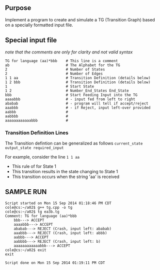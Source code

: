## Purpose

Implement a program to create and simulate a TG (Transition Graph) based on a specially formatted input file.

## Special input file

_note that the comments are only for clarity and not valid syntax_
```
TG for language (aa)*bbb	# This line is a comment
ab							# The Alphabet for the TG
2							# Number of States
2							# Number of Edges
1 1 aa						# Transition Definition (details below)
1 2 bbb						# Transition Definition (details below)
1							# Start State
1 2							# Number_End_States End_State
bbb							# Start Feeding Input into the TG
aaaabbb						# - input fed from left to right
ababab						# - program will tell if accept/reject
aaabbb						# - if Reject, input left-over provided
aabbb						#
aabbbb						#
aaaaaaaaaaaabbb				#
```

### Transition Definition Lines

The Transition defintion can be generalized as follows `current_state output_state required_input`

For example, consider the line `1 1 aa`
 * This rule of for State 1
 * This transition results in the state changing to State 1
 * This transition occurs when the string 'aa' is received

## SAMPLE RUN

```
Script started on Mon 15 Sep 2014 01:18:46 PM CDT
cole@cs:~/a02$ g++ tg.cpp -o tg
cole@cs:~/a02$ tg ea3b.tg
Comment: TG for language (aa)*bbb
	bbb---> ACCEPT
	aaaabbb---> ACCEPT
	ababab---> REJECT (Crash, input left: ababab)
	aaabbb---> REJECT (Crash, input left: abbb)
	aabbb---> ACCEPT
	aabbbb---> REJECT (Crash, input left: b)
	aaaaaaaaaaaabbb---> ACCEPT
cole@cs:~/a02$ exit
exit

Script done on Mon 15 Sep 2014 01:19:11 PM CDT
```